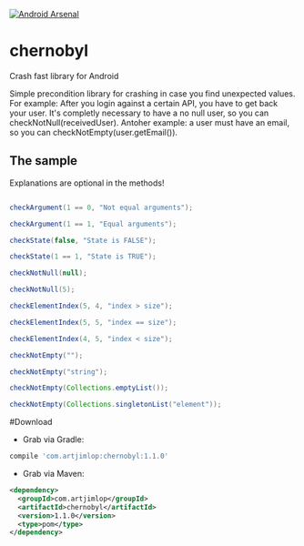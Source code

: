 [![Android Arsenal](https://img.shields.io/badge/Android%20Arsenal-chernobyl-green.svg?style=true)](https://android-arsenal.com/details/1/3442)

# chernobyl
Crash fast library for Android

Simple precondition library for crashing in case you find unexpected values. For example: After you login against a certain API, you have to get back your user. It's completly necessary to have a no null user, so you can checkNotNull(receivedUser). Antoher example: a user must have an email, so you can checkNotEmpty(user.getEmail()).  
 
The sample
----------

Explanations are optional in the methods!

```java

checkArgument(1 == 0, "Not equal arguments");

checkArgument(1 == 1, "Equal arguments");

checkState(false, "State is FALSE");

checkState(1 == 1, "State is TRUE");

checkNotNull(null);

checkNotNull(5);

checkElementIndex(5, 4, "index > size");

checkElementIndex(5, 5, "index == size");

checkElementIndex(4, 5, "index < size");

checkNotEmpty("");

checkNotEmpty("string");

checkNotEmpty(Collections.emptyList());

checkNotEmpty(Collections.singletonList("element"));

```

#Download

* Grab via Gradle:
```groovy
compile 'com.artjimlop:chernobyl:1.1.0'
```
* Grab via Maven:
```xml
<dependency>
  <groupId>com.artjimlop</groupId>
  <artifactId>chernobyl</artifactId>
  <version>1.1.0</version>
  <type>pom</type>
</dependency>
```
